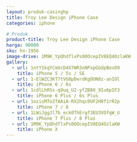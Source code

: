 ```yaml
---
layout: produk-casinghp
title: Troy Lee Design iPhone Case
categories: iphone

# Produk
product-title: Troy Lee Design iPhone Case
harga: 90000
sku: hn-1956
image-drive: 1M9K_YpQhdflxPs0OOcepIV8EQ4OzlaKW
gallery:
  - url: 1ntY1kqYCmXcD4X7WR3oNPxpGGdpBovD9
    title: iPhone 5 / 5s / SE
  - url: 1-ElWZC3KT7tVG0pDerdKgOUN0z-anIOl
    title: iPhone 6 / 6s
  - url: 1cdlLhRSs-q9uq_U2-yfZB88_9Iu6pIF3
    title: iPhone 6 Plus / 6s Plus
  - url: 1ozisM7oZfAAiA-RX2hqc0UF2H0f1rR2p
    title: iPhone 7 / 8
  - url: 1LWiJggJl7b_eck0ThErgf3EU3VOfqW_U
    title: iPhone 7 Plus / 8 Plus
  - url: 1M9K_YpQhdflxPs0OOcepIV8EQ4OzlaKW
    title: iPhone X
---
```

